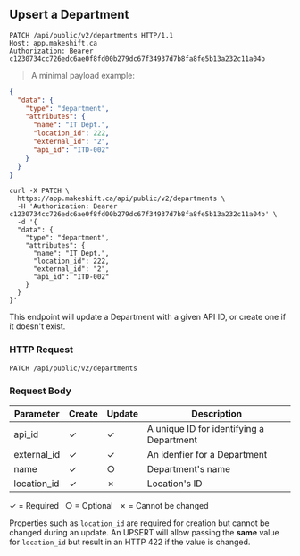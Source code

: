 ## Upsert a Department

```http
PATCH /api/public/v2/departments HTTP/1.1
Host: app.makeshift.ca
Authorization: Bearer c1230734cc726edc6ae0f8fd00b279dc67f34937d7b8fa8fe5b13a232c11a04b
```

> A minimal payload example:

```json
{
  "data": {
    "type": "department",
    "attributes": {
      "name": "IT Dept.",
      "location_id": 222,
      "external_id": "2",
      "api_id": "ITD-002"
    }
  }
}
```

```shell
curl -X PATCH \
  https://app.makeshift.ca/api/public/v2/departments \
  -H 'Authorization: Bearer c1230734cc726edc6ae0f8fd00b279dc67f34937d7b8fa8fe5b13a232c11a04b' \
  -d '{
  "data": {
    "type": "department",
    "attributes": {
      "name": "IT Dept.",
      "location_id": 222,
      "external_id": "2",
      "api_id": "ITD-002"
    }
  }
}'
```

This endpoint will update a Department with a given API ID, or create one if it doesn't exist.

### HTTP Request

`PATCH /api/public/v2/departments`

### Request Body

Parameter          |  Create   | Update       | Description
---------          | --------- | ----------   |-----------
api_id             |  ✓        | ✓            | A unique ID for identifying a Department
external_id        |  ✓        | ✓            | An idenfier for a Department
name               |  ✓        | ○            | Department's name
location_id        |  ✓        | ✗            | Location's ID

✓ = Required &nbsp; ○ = Optional &nbsp; ✗ = Cannot be changed

Properties such as `location_id` are required for creation but cannot be changed during an update. An UPSERT will allow passing the **same** value for `location_id` but result in an HTTP 422 if the value is changed.
